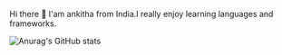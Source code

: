 Hi there 👋
I'am ankitha from India.I really enjoy learning languages and frameworks.


![Anurag's GitHub stats](https://github-readme-stats.vercel.app/api?username=ankitha954&show_icons=true&theme=radical)
